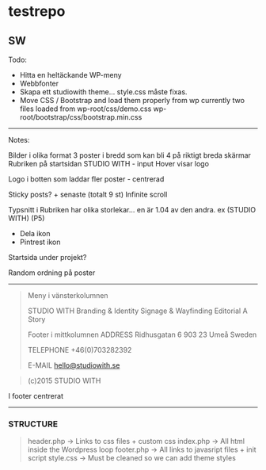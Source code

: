 # testrepo

## SW

Todo:
* Hitta en heltäckande WP-meny
* Webbfonter
* Skapa ett studiowith theme... style.css måste fixas.
* Move CSS / Bootstrap and load them properly from wp
  currently two files loaded from 
  wp-root/css/demo.css
  wp-root/bootstrap/css/bootstrap.min.css

***

Notes:

Bilder i olika format
3 poster i bredd som kan bli 4 på riktigt breda skärmar
Rubriken på startsidan STUDIO WITH - input
Hover visar logo

Logo i botten som laddar fler poster - centrerad

Sticky posts? + senaste (totalt 9 st)
Infinite scroll

Typsnitt i Rubriken har olika storlekar...
en är 1.04 av den andra.
ex (STUDIO WITH) (P5)

* Dela ikon
* Pintrest ikon

Startsida under projekt?

Random ordning på poster

***

> Meny i vänsterkolumnen
>
> STUDIO WITH
> Branding & Identity
> Signage & Wayfinding
> Editorial
> A Story
>
> Footer i mittkolumnen
> ADDRESS
> Ridhusgatan 6
> 903 23 Umeå
> Sweden
>
>TELEPHONE
>+46(0)703282392
>
>E-MAIL
>hello@studiowith.se

>(c)2015 STUDIO WITH 

I footer centrerat

***

### STRUCTURE
> header.php -> Links to css files + custom css
> index.php -> All html inside the Wordpress loop
> footer.php -> All links to javasript files + init script 
> style.css -> Must be cleaned so we can add theme styles

